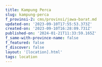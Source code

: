 ```yaml
---
title: Kampung Perca
slug: kampung-perca
f_provinsi-2: cms/provinsi/jawa-barat.md
updated-on: '2023-09-10T17:55:53.373Z'
created-on: '2023-09-10T16:28:09.731Z'
published-on: '2024-01-21T11:33:59.165Z'
f_same-with-province-name: false
f_featured: false
f_discover: false
layout: '[location].html'
tags: location
---
```



